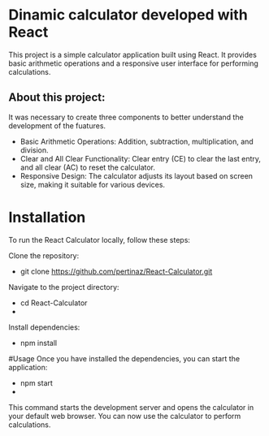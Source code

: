 # Dinamic calculator developed with React

This project is a simple calculator application built using React. It provides basic arithmetic operations and a responsive user interface for performing calculations.

## About this project:
It was necessary to create three components to better understand the development of the fuatures.

- Basic Arithmetic Operations: Addition, subtraction, multiplication, and division.
- Clear and All Clear Functionality: Clear entry (CE) to clear the last entry, and all clear (AC) to reset the calculator.
- Responsive Design: The calculator adjusts its layout based on screen size, making it suitable for various devices.

# Installation
To run the React Calculator locally, follow these steps:

Clone the repository:
- git clone https://github.com/pertinaz/React-Calculator.git

Navigate to the project directory:
- cd React-Calculator
- 
Install dependencies:
- npm install

  
#Usage
Once you have installed the dependencies, you can start the application:
- npm start
- 
This command starts the development server and opens the calculator in your default web browser. You can now use the calculator to perform calculations.
